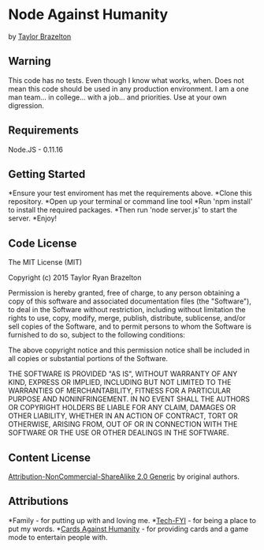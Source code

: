 # Node Against Humanity #

by [Taylor Brazelton](http://taylorbrazelton.com)

## Warning ##
This code has no tests. Even though I know what works, when. Does not mean this code should be used in any production environment. I am a one man team... in college... with a job... and priorities. Use at your own digression. 

## Requirements ##

Node.JS - 0.11.16

## Getting Started ##

*Ensure your test enviroment has met the requirements above.
*Clone this repository.
*Open up your terminal or command line tool 
*Run 'npm install' to install the required packages.
*Then run 'node server.js' to start the server.
*Enjoy!

## Code License ##

The MIT License (MIT)

Copyright (c) 2015 Taylor Ryan Brazelton

Permission is hereby granted, free of charge, to any person obtaining a copy
of this software and associated documentation files (the "Software"), to deal
in the Software without restriction, including without limitation the rights
to use, copy, modify, merge, publish, distribute, sublicense, and/or sell
copies of the Software, and to permit persons to whom the Software is
furnished to do so, subject to the following conditions:

The above copyright notice and this permission notice shall be included in all
copies or substantial portions of the Software.

THE SOFTWARE IS PROVIDED "AS IS", WITHOUT WARRANTY OF ANY KIND, EXPRESS OR
IMPLIED, INCLUDING BUT NOT LIMITED TO THE WARRANTIES OF MERCHANTABILITY,
FITNESS FOR A PARTICULAR PURPOSE AND NONINFRINGEMENT. IN NO EVENT SHALL THE
AUTHORS OR COPYRIGHT HOLDERS BE LIABLE FOR ANY CLAIM, DAMAGES OR OTHER
LIABILITY, WHETHER IN AN ACTION OF CONTRACT, TORT OR OTHERWISE, ARISING FROM,
OUT OF OR IN CONNECTION WITH THE SOFTWARE OR THE USE OR OTHER DEALINGS IN THE
SOFTWARE.

## Content License ##

[Attribution-NonCommercial-ShareAlike 2.0 Generic](http://creativecommons.org/licenses/by-nc-sa/2.0/) by original authors.

## Attributions ##

*Family - for putting up with and loving me.
*[Tech-FYI](http://tech-fyi.net) - for being a place to put my words.
*[Cards Against Humanity](http://cardsagainsthumanity.com) - for providing cards and a game mode to entertain people with.